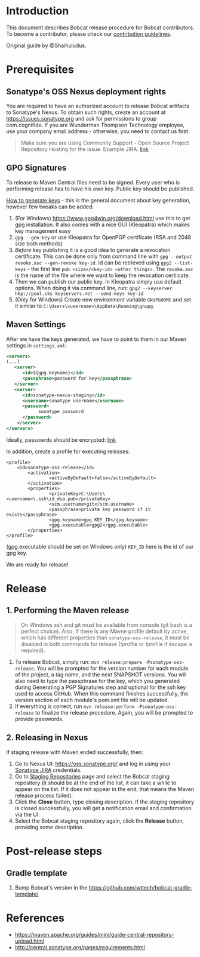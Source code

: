 # Introduction
This document describes Bobcat release procedure for Bobcat contributors. To become a contributor, please check our [contribution guidelines](https://github.com/wttech/bobcat/blob/master/CONTRIBUTING.md).

Original guide by @Shaihuludus.

# Prerequisites

## Sonatype's OSS Nexus deployment rights

You are required to have an authorized account to release Bobcat artifacts to Sonatype's Nexus. To obtain such rights, create an account at https://issues.sonatype.org and ask for permissions to group com.cognifide. If you are Wunderman Thompson Technology employee, use your company email address - otherwise, you need to contact us first.
>Make sure you are using Community Support - Open Source Project Repository Hosting for the issue. Example JIRA: [link](https://issues.sonatype.org/browse/OSSRH-26531)

## GPG Signatures
To release to Maven Central files need to be signed. Every user who is performing release has to have his own key. Public key should be published.

[How to generate keys](http://central.sonatype.org/pages/working-with-pgp-signatures.html) - this is the general document about key generation, however few tweaks can be added:

1. (For Windows) https://www.gpg4win.org/download.html use this to get gpg installation. It also comes with a nice GUI (Kleopatra) which makes key management easy
2. `gpg --gen-key` or use Kleopatra for OpenPGP certificate (RSA and 2048 size both methods)
3. *Before* key publishing it is a good idea to generate a revocation certificate. This can be done only from command line with `gpg --output revoke.asc --gen-revoke key-id`. Id can be retrieved using `gpg2 --list-keys` - the first line `pub <size>/<key-id> <other things>`. The `revoke.asc` is the name of the file where we want to keep the revocation certiicate.
4. Then we can publish our public key. In Kleopatra simply use default options. When doing it via command line, run: `gpg2 --keyserver hkp://pool.sks-keyservers.net --send-keys key-id`
5. (Only for Windows) Create new environment variable `GNUPGHOME` and set it similar to `C:\Users\<username>\AppData\Roaming\gnupg`.

## Maven Settings
After we have the keys generated, we have to point to them in our Maven settings in `settings.xml`:

```xml
<servers>
(...)
   <server>
      <id>${gpg.keyname}</id>
      <passphrase>password for key</passphrase>
   </server>
   <server>
      <id>sonatype-nexus-staging</id>
      <username>sonatype username</username>
      <password>
            sonatype password
      </password>
    </server>
</servers>
```

Ideally, passowrds should be encrypted: [link](https://maven.apache.org/guides/mini/guide-encryption.html)

In addition, create a profile for executing releases:

```
<profile>
    <id>sonatype-oss-release</id>
        <activation>
                <activeByDefault>false</activeByDefault>
        </activation>
        <properties>
                <privateKey>C:\Users\<username>\.ssh\id_dsa.pub</privateKey>
                <scm.username>git</scm.username>
                <passphrase>private key password if it exists</passphrase>
                <gpg.keyname>gpg KEY_ID</gpg.keyname>
                <gpg.executable>gpg2</gpg.executable>
        </properties>
</profile>
```

(gpg.executable should be set on Windows only)
`KEY_ID` here is the id of our gpg key.

We are ready for release!

# Release

## 1. Performing the Maven release
>On Windows ssh and git must be available from console (git bash is a perfect choice). Also, if there is any Mavne profile default by active, which has different properties than `sonatype-oss-release`, it must be disabled in both commands for release (!profile or \!profile if escape is required).

1. To release Bobcat, simply run: `mvn release:prepare -Psonatype-oss-release`.
You will be prompted for the version number for each module of the project, a tag name, and the next SNAPSHOT versions. You will also need to type the passphrase for the key, which you generated during Generating a PGP Signatures step and optional for the ssh key used to access GitHub. When this command finishes successfully, the version section of each module's pom.xml file will be updated.
2. If everything is correct, run `mvn release:perform -Psonatype-oss-release` to finalize the release procedure. Again, you will be prompted to provide passwords.

## 2. Releasing in Nexus
If staging release with Maven ended successfully, then:

1. Go to Nexus UI: https://oss.sonatype.org/ and log in using your [Sonatype JIRA](https://issues.sonatype.org/) credentials.
2. Go to [Staging Repositories](https://oss.sonatype.org/index.html#stagingRepositories) page and select the Bobcat staging repository (it should be at the end of the list, it can take a while to appear on the list. If it does not appear in the end, that means the Maven release process failed).
3. Click the **Close** button, type closing description. If the staging repository is closed successfully, you will get a notification email and confirmation via the UI.
4. Select the Bobcat staging repository again, click the **Release** button, providing some description.

# Post-release steps
  
## Gradle template

1. Bump Bobcat's version in the https://github.com/wttech/bobcat-gradle-template/


# References

* https://maven.apache.org/guides/mini/guide-central-repository-upload.html
* http://central.sonatype.org/pages/requirements.html
